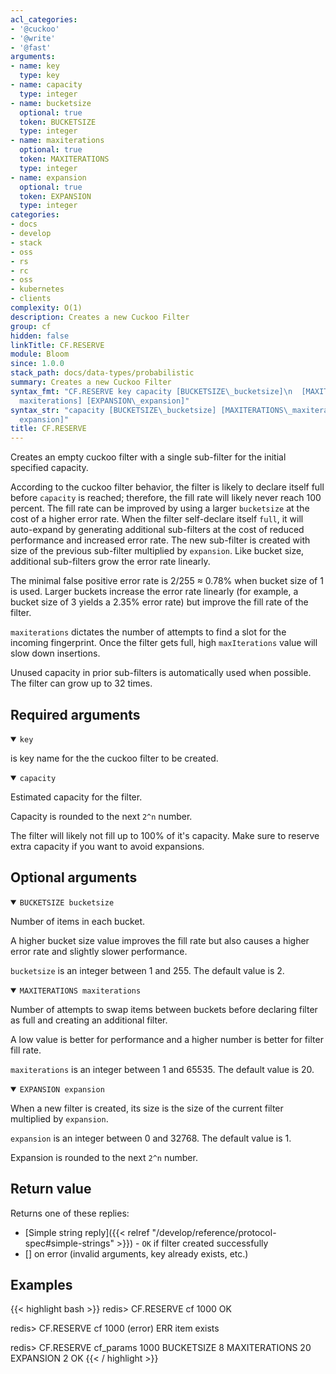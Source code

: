 ```yaml
---
acl_categories:
- '@cuckoo'
- '@write'
- '@fast'
arguments:
- name: key
  type: key
- name: capacity
  type: integer
- name: bucketsize
  optional: true
  token: BUCKETSIZE
  type: integer
- name: maxiterations
  optional: true
  token: MAXITERATIONS
  type: integer
- name: expansion
  optional: true
  token: EXPANSION
  type: integer
categories:
- docs
- develop
- stack
- oss
- rs
- rc
- oss
- kubernetes
- clients
complexity: O(1)
description: Creates a new Cuckoo Filter
group: cf
hidden: false
linkTitle: CF.RESERVE
module: Bloom
since: 1.0.0
stack_path: docs/data-types/probabilistic
summary: Creates a new Cuckoo Filter
syntax_fmt: "CF.RESERVE key capacity [BUCKETSIZE\_bucketsize]\n  [MAXITERATIONS\_\
  maxiterations] [EXPANSION\_expansion]"
syntax_str: "capacity [BUCKETSIZE\_bucketsize] [MAXITERATIONS\_maxiterations] [EXPANSION\_\
  expansion]"
title: CF.RESERVE
---
```

Creates an empty cuckoo filter with a single sub-filter for the initial specified capacity.

According to the cuckoo filter behavior, the filter is likely to declare itself full before `capacity` is reached; therefore, the fill rate will likely never reach 100 percent.
The fill rate can be improved by using a larger `bucketsize` at the cost of a higher error rate.
When the filter self-declare itself `full`, it will auto-expand by generating additional sub-filters at the cost of reduced performance and increased error rate.
The new sub-filter is created with size of the previous sub-filter multiplied by `expansion`.
Like bucket size, additional sub-filters grow the error rate linearly.

The minimal false positive error rate is 2/255 ≈ 0.78% when bucket size of 1 is used.
Larger buckets increase the error rate linearly (for example, a bucket size of 3 yields a 2.35% error rate) but improve the fill rate of the filter.

`maxiterations` dictates the number of attempts to find a slot for the incoming fingerprint.
Once the filter gets full, high `maxIterations` value will slow down insertions.

Unused capacity in prior sub-filters is automatically used when possible. 
The filter can grow up to 32 times.

## Required arguments

<details open><summary><code>key</code></summary>

is key name for the the cuckoo filter to be created.
</details>

<details open><summary><code>capacity</code></summary>

Estimated capacity for the filter.

Capacity is rounded to the next `2^n` number.

The filter will likely not fill up to 100% of it's capacity. Make sure to reserve extra capacity if you want to avoid expansions.
</details>

## Optional arguments

<details open><summary><code>BUCKETSIZE bucketsize</code></summary>

Number of items in each bucket.

A higher bucket size value improves the fill rate but also causes a higher error rate and slightly slower performance.

`bucketsize` is an integer between 1 and 255. The default value is 2.
</details>

<details open><summary><code>MAXITERATIONS maxiterations</code></summary>

Number of attempts to swap items between buckets before declaring filter as full and creating an additional filter. 

A low value is better for performance and a higher number is better for filter fill rate.

`maxiterations` is an integer between 1 and 65535. The default value is 20.
</details>

<details open><summary><code>EXPANSION expansion</code></summary>

When a new filter is created, its size is the size of the current filter multiplied by `expansion`.

`expansion` is an integer between 0 and 32768. The default value is 1.

Expansion is rounded to the next `2^n` number. 
</details>

## Return value

Returns one of these replies:

- [Simple string reply]({{< relref "/develop/reference/protocol-spec#simple-strings" >}}) - `OK` if filter created successfully
- [] on error (invalid arguments, key already exists, etc.)

## Examples

{{< highlight bash >}}
redis> CF.RESERVE cf 1000
OK

redis> CF.RESERVE cf 1000
(error) ERR item exists

redis> CF.RESERVE cf_params 1000 BUCKETSIZE 8 MAXITERATIONS 20 EXPANSION 2
OK
{{< / highlight >}}
